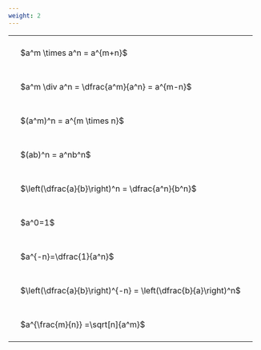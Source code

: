 ```yaml
---
weight: 2
---
```


<style type="text/css">
#T_5e4c7 th.col_heading {
  text-align: left;
  font-size: 1em;
}
#T_5e4c7 td {
  text-align: left;
  font-size: 1em;
  padding: 1.5em;
}
</style>
<table id="T_5e4c7">
  <thead>
  </thead>
  <tbody>
    <tr>
      <td id="T_5e4c7_row0_col0" class="data row0 col0" >$a^m \times a^n = a^{m+n}$</td>
    </tr>
    <tr>
      <td id="T_5e4c7_row1_col0" class="data row1 col0" >$a^m \div a^n = \dfrac{a^m}{a^n} = a^{m-n}$</td>
    </tr>
    <tr>
      <td id="T_5e4c7_row2_col0" class="data row2 col0" >$(a^m)^n = a^{m \times n}$</td>
    </tr>
    <tr>
      <td id="T_5e4c7_row3_col0" class="data row3 col0" >$(ab)^n = a^nb^n$</td>
    </tr>
    <tr>
      <td id="T_5e4c7_row4_col0" class="data row4 col0" >$\left(\dfrac{a}{b}\right)^n = \dfrac{a^n}{b^n}$</td>
    </tr>
    <tr>
      <td id="T_5e4c7_row5_col0" class="data row5 col0" >$a^0=1$</td>
    </tr>
    <tr>
      <td id="T_5e4c7_row6_col0" class="data row6 col0" >$a^{-n}=\dfrac{1}{a^n}$</td>
    </tr>
    <tr>
      <td id="T_5e4c7_row7_col0" class="data row7 col0" >$\left(\dfrac{a}{b}\right)^{-n} = \left(\dfrac{b}{a}\right)^n$</td>
    </tr>
    <tr>
      <td id="T_5e4c7_row8_col0" class="data row8 col0" >$a^{\frac{m}{n}} =\sqrt[n]{a^m}$</td>
    </tr>
  </tbody>
</table>
